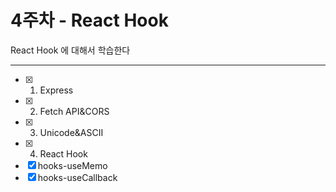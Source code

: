 # 4주차 - React Hook

React Hook 에 대해서 학습한다

---

- [x] 1. Express
- [x] 2. Fetch API&CORS
- [x] 3. Unicode&ASCII
- [x] 4. React Hook
- [x] hooks-useMemo
- [x] hooks-useCallback
